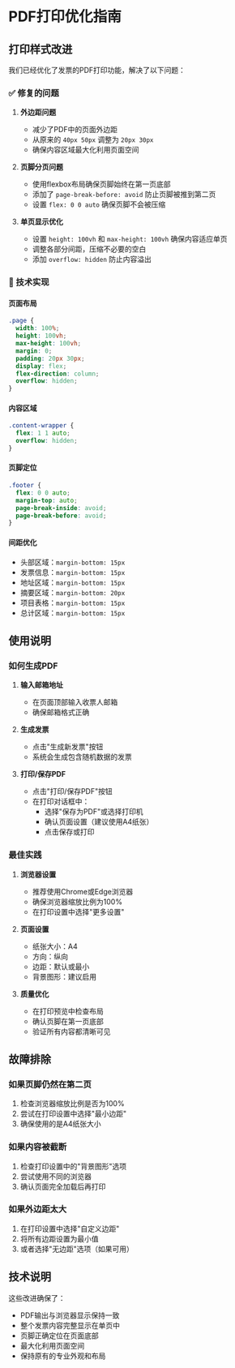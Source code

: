# PDF打印优化指南

## 打印样式改进

我们已经优化了发票的PDF打印功能，解决了以下问题：

### ✅ 修复的问题

1. **外边距问题**
   - 减少了PDF中的页面外边距
   - 从原来的 `40px 50px` 调整为 `20px 30px`
   - 确保内容区域最大化利用页面空间

2. **页脚分页问题**
   - 使用flexbox布局确保页脚始终在第一页底部
   - 添加了 `page-break-before: avoid` 防止页脚被推到第二页
   - 设置 `flex: 0 0 auto` 确保页脚不会被压缩

3. **单页显示优化**
   - 设置 `height: 100vh` 和 `max-height: 100vh` 确保内容适应单页
   - 调整各部分间距，压缩不必要的空白
   - 添加 `overflow: hidden` 防止内容溢出

### 🎯 技术实现

#### 页面布局
```css
.page {
  width: 100%;
  height: 100vh;
  max-height: 100vh;
  margin: 0;
  padding: 20px 30px;
  display: flex;
  flex-direction: column;
  overflow: hidden;
}
```

#### 内容区域
```css
.content-wrapper {
  flex: 1 1 auto;
  overflow: hidden;
}
```

#### 页脚定位
```css
.footer {
  flex: 0 0 auto;
  margin-top: auto;
  page-break-inside: avoid;
  page-break-before: avoid;
}
```

#### 间距优化
- 头部区域：`margin-bottom: 15px`
- 发票信息：`margin-bottom: 15px`
- 地址区域：`margin-bottom: 15px`
- 摘要区域：`margin-bottom: 20px`
- 项目表格：`margin-bottom: 15px`
- 总计区域：`margin-bottom: 15px`

## 使用说明

### 如何生成PDF

1. **输入邮箱地址**
   - 在页面顶部输入收票人邮箱
   - 确保邮箱格式正确

2. **生成发票**
   - 点击"生成新发票"按钮
   - 系统会生成包含随机数据的发票

3. **打印/保存PDF**
   - 点击"打印/保存PDF"按钮
   - 在打印对话框中：
     - 选择"保存为PDF"或选择打印机
     - 确认页面设置（建议使用A4纸张）
     - 点击保存或打印

### 最佳实践

1. **浏览器设置**
   - 推荐使用Chrome或Edge浏览器
   - 确保浏览器缩放比例为100%
   - 在打印设置中选择"更多设置"

2. **页面设置**
   - 纸张大小：A4
   - 方向：纵向
   - 边距：默认或最小
   - 背景图形：建议启用

3. **质量优化**
   - 在打印预览中检查布局
   - 确认页脚在第一页底部
   - 验证所有内容都清晰可见

## 故障排除

### 如果页脚仍然在第二页

1. 检查浏览器缩放比例是否为100%
2. 尝试在打印设置中选择"最小边距"
3. 确保使用的是A4纸张大小

### 如果内容被截断

1. 检查打印设置中的"背景图形"选项
2. 尝试使用不同的浏览器
3. 确认页面完全加载后再打印

### 如果外边距太大

1. 在打印设置中选择"自定义边距"
2. 将所有边距设置为最小值
3. 或者选择"无边距"选项（如果可用）

## 技术说明

这些改进确保了：
- PDF输出与浏览器显示保持一致
- 整个发票内容完整显示在单页中
- 页脚正确定位在页面底部
- 最大化利用页面空间
- 保持原有的专业外观和布局
